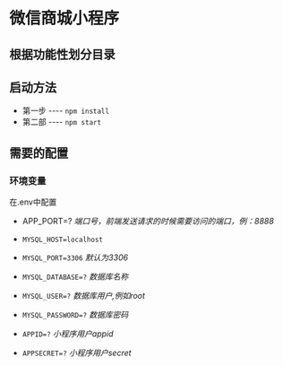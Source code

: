 # 微信商城小程序

## 根据功能性划分目录

## 启动方法

- 第一步 ---- `npm install`
- 第二部 ---- `npm start`

## 需要的配置

### 环境变量

在.env中配置
- APP_PORT=? *端口号，前端发送请求的时候需要访问的端口，例：8888*

- `MYSQL_HOST=localhost`
- `MYSQL_PORT=3306`   *默认为3306*
- `MYSQL_DATABASE=?` *数据库名称*
- `MYSQL_USER=?` *数据库用户,例如root*
- `MYSQL_PASSWORD=?` *数据库密码*
- `APPID=?` *小程序用户appid*
- `APPSECRET=?` *小程序用户secret*